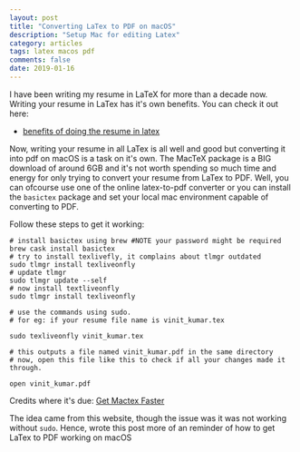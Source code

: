 ```yaml
---
layout: post
title: "Converting LaTex to PDF on macOS"
description: "Setup Mac for editing Latex"
category: articles
tags: latex macos pdf
comments: false
date: 2019-01-16
---
```


I have been writing my resume in LaTeX for more than a decade now. Writing your resume in LaTex has it's own benefits.
You can check it out here:

- [benefits of doing the resume in latex](https://tex.stackexchange.com/questions/11955/what-are-the-benefits-of-writing-resumes-in-tex-latex)

Now, writing your resume in all LaTex is all well and good but converting it into pdf on macOS is a task on it's own. The MacTeX package is a BIG download of around 6GB and it's not worth spending so much time and energy for only trying to convert your resume from LaTex to PDF. Well, you can ofcourse use one of the online latex-to-pdf converter or you can install the `basictex` package and set your local mac environment capable of converting to PDF.


Follow these steps to get it working:

```
# install basictex using brew #NOTE your password might be required
brew cask install basictex
# try to install texlivefly, it complains about tlmgr outdated
sudo tlmgr install texliveonfly
# update tlmgr
sudo tlmgr update --self
# now install textliveonfly
sudo tlmgr install texliveonfly

# use the commands using sudo.
# for eg: if your resume file name is vinit_kumar.tex

sudo texliveonfly vinit_kumar.tex

# this outputs a file named vinit_kumar.pdf in the same directory
# now, open this file like this to check if all your changes made it through.

open vinit_kumar.pdf
```

Credits where it's due: [Get Mactex Faster](https://www.apptic.me/blog/get-mactex-faster-easily-using-basictex.php)

The idea came from this website, though the issue was it was not working without `sudo`. Hence, wrote this post more of an reminder of how to get LaTex to PDF working on macOS
